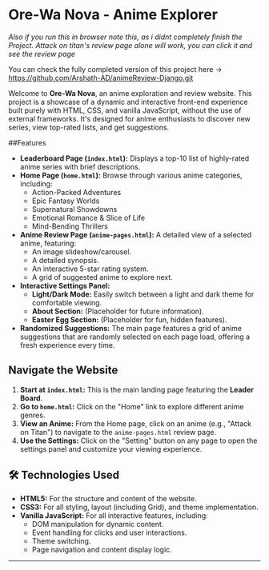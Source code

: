 # Ore-Wa Nova - Anime Explorer

*Also if you run this in browser note this, as i didnt completely finish the Project. Attack on titan's review page alone will work, you can click it and see the review page*

You can check the fully completed version of this project here -> https://github.com/Arshath-AD/animeReview-Django.git

Welcome to **Ore-Wa Nova**, an anime exploration and review website. 
This project is a showcase of a dynamic and interactive front-end experience built purely with HTML, CSS, and vanilla JavaScript, without the use of external frameworks. 
It's designed for anime enthusiasts to discover new series, view top-rated lists, and get suggestions.

##Features

* **Leaderboard Page (`index.html`):** Displays a top-10 list of highly-rated anime series with brief descriptions.
* **Home Page (`home.html`):** Browse through various anime categories, including:
    * Action-Packed Adventures
    * Epic Fantasy Worlds
    * Supernatural Showdowns
    * Emotional Romance & Slice of Life
    * Mind-Bending Thrillers
* **Anime Review Page (`anime-pages.html`):** A detailed view of a selected anime, featuring:
    * An image slideshow/carousel.
    * A detailed synopsis.
    * An interactive 5-star rating system.
    * A grid of suggested anime to explore next.
* **Interactive Settings Panel:**
    * **Light/Dark Mode:** Easily switch between a light and dark theme for comfortable viewing.
    * **About Section:** (Placeholder for future information).
    * **Easter Egg Section:** (Placeholder for fun, hidden features).
* **Randomized Suggestions:** The main page features a grid of anime suggestions that are randomly selected on each page load, offering a fresh experience every time.

##  Navigate the Website

1.  **Start at `index.html`:** This is the main landing page featuring the **Leader Board**.
2.  **Go to `home.html`:** Click on the "Home" link to explore different anime genres.
3.  **View an Anime:** From the Home page, click on an anime (e.g., "Attack on Titan") to navigate to the `anime-pages.html` review page.
4.  **Use the Settings:** Click on the "Setting" button on any page to open the settings panel and customize your viewing experience.

## 🛠️ Technologies Used

* **HTML5:** For the structure and content of the website.
* **CSS3:** For all styling, layout (including Grid), and theme implementation.
* **Vanilla JavaScript:** For all interactive features, including:
    * DOM manipulation for dynamic content.
    * Event handling for clicks and user interactions.
    * Theme switching.
    * Page navigation and content display logic.

---
